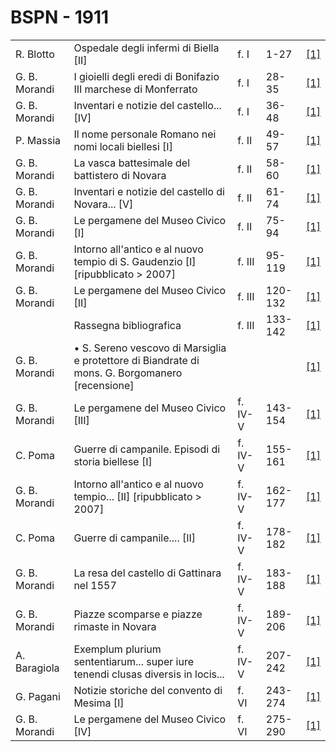 # BSPN - 1911

<table>
    <tr>
        <td>R. Blotto</td>
        <td>Ospedale degli infermi di Biella [II]</td>
        <td>f. I</td>
        <td>1-27</td>
        <td><a href="https://en.calameo.com/read/00726073562e961060303">[1]</a></td>
    </tr>
    <tr>
        <td>G. B. Morandi</td>
        <td>I gioielli degli eredi di Bonifazio III marchese di Monferrato</td>
        <td>f. I</td>
        <td>28-35</td>
        <td><a href="https://en.calameo.com/read/00726073562e961060303">[1]</a></td>
    </tr>
    <tr>
        <td>G. B. Morandi</td>
        <td>Inventari e notizie del castello... [IV]</td>
        <td>f. I</td>
        <td>36-48</td>
        <td><a href="https://en.calameo.com/read/00726073562e961060303">[1]</a></td>
    </tr>
    <tr>
        <td>P. Massia</td>
        <td>Il nome personale Romano nei nomi locali biellesi [I]</td>
        <td>f. II</td>
        <td>49-57</td>
        <td><a href="https://en.calameo.com/read/00726073574d88267cdcf">[1]</a></td>
    </tr>
    <tr>
        <td>G. B. Morandi</td>
        <td>La vasca battesimale del battistero di Novara</td>
        <td>f. II</td>
        <td>58-60</td>
        <td><a href="https://en.calameo.com/read/00726073574d88267cdcf">[1]</a></td>
    </tr>
    <tr>
        <td>G. B. Morandi</td>
        <td>Inventari e notizie del castello di Novara... [V]</td>
        <td>f. II</td>
        <td>61-74</td>
        <td><a href="https://en.calameo.com/read/00726073574d88267cdcf">[1]</a></td>
    </tr>
    <tr>
        <td>G. B. Morandi</td>
        <td>Le pergamene del Museo Civico [I]</td>
        <td>f. II</td>
        <td>75-94</td>
        <td><a href="https://en.calameo.com/read/00726073574d88267cdcf">[1]</a></td>
    </tr>
    <tr>
        <td>G. B. Morandi</td>
        <td>Intorno all'antico e al nuovo tempio di S. Gaudenzio [I] [ripubblicato > 2007]</td>
        <td>f. III</td>
        <td>95-119</td>
        <td><a href="https://en.calameo.com/read/007260735abdbe4816e2b">[1]</a></td>
    </tr>
    <tr>
        <td>G. B. Morandi</td>
        <td>Le pergamene del Museo Civico [II]</td>
        <td>f. III</td>
        <td>120-132</td>
        <td><a href="https://en.calameo.com/read/007260735abdbe4816e2b">[1]</a></td>
    </tr>
    <tr>
        <td></td>
        <td>Rassegna bibliografica</td>
        <td>f. III</td>
        <td>133-142</td>
        <td><a href="https://en.calameo.com/read/007260735abdbe4816e2b">[1]</a></td>
    </tr>
    <tr>
        <td>G. B. Morandi</td>
        <td>• S. Sereno vescovo di Marsiglia e protettore di Biandrate di mons. G. Borgomanero [recensione]</td>
        <td></td>
        <td></td>
        <td><a href="https://en.calameo.com/read/007260735abdbe4816e2b">[1]</a></td>
    </tr>
    <tr>
        <td>G. B. Morandi</td>
        <td>Le pergamene del Museo Civico [III]</td>
        <td>f. IV-V</td>
        <td>143-154</td>
        <td><a href="https://en.calameo.com/read/007260735b39a089a4e43">[1]</a></td>
    </tr>
    <tr>
        <td>C. Poma</td>
        <td>Guerre di campanile. Episodi di storia biellese [I]</td>
        <td>f. IV-V</td>
        <td>155-161</td>
        <td><a href="https://en.calameo.com/read/007260735b39a089a4e43">[1]</a></td>
    </tr>
    <tr>
        <td>G. B. Morandi</td>
        <td>Intorno all'antico e al nuovo tempio... [II] [ripubblicato > 2007]</td>
        <td>f. IV-V</td>
        <td>162-177</td>
        <td><a href="https://en.calameo.com/read/007260735b39a089a4e43">[1]</a></td>
    </tr>
    <tr>
        <td>C. Poma</td>
        <td>Guerre di campanile.... [II]</td>
        <td>f. IV-V</td>
        <td>178-182</td>
        <td><a href="https://en.calameo.com/read/007260735b39a089a4e43">[1]</a></td>
    </tr>
    <tr>
        <td>G. B. Morandi</td>
        <td>La resa del castello di Gattinara nel 1557</td>
        <td>f. IV-V</td>
        <td>183-188</td>
        <td><a href="https://en.calameo.com/read/007260735b39a089a4e43">[1]</a></td>
    </tr>
    <tr>
        <td>G. B. Morandi</td>
        <td>Piazze scomparse e piazze rimaste in Novara</td>
        <td>f. IV-V</td>
        <td>189-206</td>
        <td><a href="https://en.calameo.com/read/007260735b39a089a4e43">[1]</a></td>
    </tr>
    <tr>
        <td>A. Baragiola</td>
        <td>Exemplum plurium sententiarum... super iure tenendi clusas diversis in locis...</td>
        <td>f. IV-V</td>
        <td>207-242</td>
        <td><a href="https://en.calameo.com/read/007260735b39a089a4e43">[1]</a></td>
    </tr>
    <tr>
        <td>G. Pagani</td>
        <td>Notizie storiche del convento di Mesima [I]</td>
        <td>f. VI</td>
        <td>243-274</td>
        <td><a href="https://en.calameo.com/read/007260735bff453470eaf">[1]</a></td>
    </tr>
    <tr>
        <td>G. B. Morandi</td>
        <td>Le pergamene del Museo Civico [IV]</td>
        <td>f. VI</td>
        <td>275-290</td>
        <td><a href="https://en.calameo.com/read/007260735bff453470eaf">[1]</a></td>
    </tr>
</table>